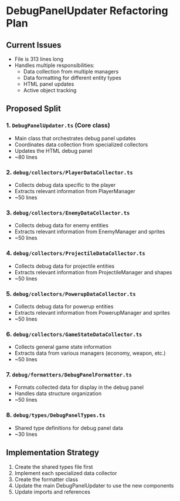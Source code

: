 # DebugPanelUpdater Refactoring Plan

## Current Issues
- File is 313 lines long
- Handles multiple responsibilities:
  - Data collection from multiple managers
  - Data formatting for different entity types
  - HTML panel updates
  - Active object tracking

## Proposed Split

### 1. `DebugPanelUpdater.ts` (Core class)
- Main class that orchestrates debug panel updates
- Coordinates data collection from specialized collectors
- Updates the HTML debug panel
- ~80 lines

### 2. `debug/collectors/PlayerDataCollector.ts`
- Collects debug data specific to the player
- Extracts relevant information from PlayerManager
- ~50 lines

### 3. `debug/collectors/EnemyDataCollector.ts`
- Collects debug data for enemy entities
- Extracts relevant information from EnemyManager and sprites
- ~50 lines

### 4. `debug/collectors/ProjectileDataCollector.ts`
- Collects debug data for projectile entities
- Extracts relevant information from ProjectileManager and shapes
- ~50 lines

### 5. `debug/collectors/PowerupDataCollector.ts`
- Collects debug data for powerup entities
- Extracts relevant information from PowerupManager and sprites
- ~50 lines

### 6. `debug/collectors/GameStateDataCollector.ts`
- Collects general game state information
- Extracts data from various managers (economy, weapon, etc.)
- ~50 lines

### 7. `debug/formatters/DebugPanelFormatter.ts`
- Formats collected data for display in the debug panel
- Handles data structure organization
- ~50 lines

### 8. `debug/types/DebugPanelTypes.ts`
- Shared type definitions for debug panel data
- ~30 lines

## Implementation Strategy
1. Create the shared types file first
2. Implement each specialized data collector
3. Create the formatter class
4. Update the main DebugPanelUpdater to use the new components
5. Update imports and references